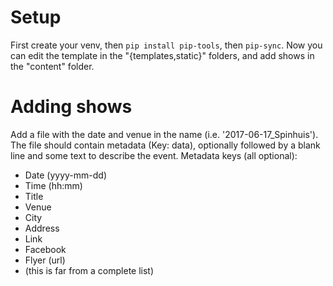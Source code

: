 # Setup
First create your venv, then `pip install pip-tools`, then `pip-sync`. Now you
can edit the template in the "{templates,static}" folders, and add shows in the
"content" folder.

# Adding shows
Add a file with the date and venue in the name (i.e. '2017-06-17\_Spinhuis').
The file should contain metadata (Key: data), optionally followed by a blank
line and some text to describe the event. Metadata keys (all optional):

- Date (yyyy-mm-dd)
- Time (hh:mm)
- Title
- Venue
- City
- Address
- Link
- Facebook
- Flyer (url)
- (this is far from a complete list)
